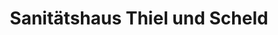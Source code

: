 ---
title: "Sanitätshaus Thiel und Scheld"
url: /flensburg/sanitaetshaus-thiel-und-scheld/
shop: Sanitätshaus
---